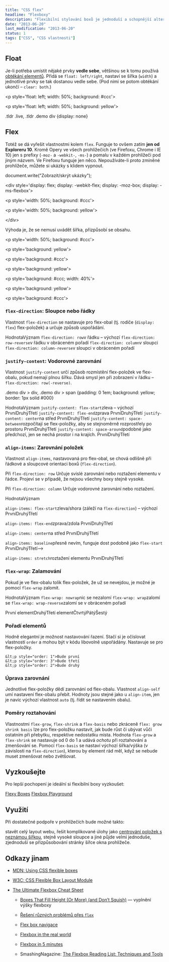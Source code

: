 ```yaml
---
title: "CSS flex"
headline: "Flexboxy"
description: "Flexibilní stylování boxů je jednoduší a schopnější alternativa k obtékání (<code>float</code>), ale zatím hudba budoucnosti…"
date: "2013-06-20"
last_modification: "2013-06-20"
status: 1
tags: ["CSS", "CSS vlastnosti"]
---
```


## Float

Je-li potřeba umístit nějaké prvky **vedle sebe**, většinou se k tomu používá [obtékání elementů](/float). Přidá se `float: left/right`, nastaví se šířka (`width`) a jednotlivé prvky se tak dostanou vedle sebe. (Pod nimi se potom obtékání ukončí – `clear: both`.)

&lt;p style='float: left; width: 50%; background: #ccc'>

&lt;p style='float: left; width: 50%; background: yellow'>

.tldr .live, .tldr .demo div {display: none}

## Flex

Totéž se dá vyřešit vlastnostmi kolem `flex`. Funguje to ovšem zatím **jen od Exploreru 10**. Kromě Opery ve všech prohlížečích (ve Firefoxu, Chrome i IE 10) jen s prefixy (`-moz-` a `-webkit-`, `-ms-`) a pomalu v každém prohlížeči pod jiným názvem. Ve Firefoxu funguje jen něco.
Nepoužíváte-li proto zmíněné prohlížeče, můžete si ukázky s klidem vypnout.

document.write("Zobrazit/skrýt ukázky");

&lt;div style='display: flex; display: -webkit-flex; display: -moz-box; display: -ms-flexbox'>

&lt;p style='width: 50%; background: #ccc'>

&lt;p style='width: 50%; background: yellow'>

&lt;/div>

Výhoda je, že se nemusí uvádět šířka, přizpůsobí se obsahu.

&lt;p style='width: 50%; background: #ccc'>

&lt;p style='background: yellow'>

&lt;p style='background: #ccc'>

&lt;p style='background: yellow'>

&lt;p style='background: #ccc; width: 40%'>

&lt;p style='background: yellow'>

&lt;p style='background: #ccc'>

### `flex-direction`: Sloupce nebo řádky

Vlastnost `flex-direction` se nastavuje pro flex-obal (tj. rodiče (`display: flex`) flex-položek) a určuje způsob uspořádání.

HodnotaVýznam
`flex-direction: row`v řádku – výchozí
`flex-direction: row-reverse`v řádku v obráceném pořadí
`flex-direction: column`v sloupci
`flex-direction: column-reverse`v sloupci v obráceném pořadí

### `justify-content`: Vodorovné zarovnání

Vlastnost `justify-content` určí způsob rozmístění flex-položek ve flex-obalu, pokud nemají plnou šířku. Dává smysl jen při zobrazení v řádku – `flex-direction: row(-reverse)`.

.demo div > div, .demo div > span {padding: 0 1em; background: yellow; border: 1px solid #000}

HodnotaVýznam
`justify-content: flex-start`zleva – výchozí
PrvníDruhýTřetí
`justify-content: flex-end`zprava
PrvníDruhýTřetí
`justify-content: center`na střed
PrvníDruhýTřetí
`justify-content: space-between`rozpočítají se flex-položky, aby se stejnoměrně rozprostřely po prostoru
PrvníDruhýTřetí
`justify-content: space-around`podobné jako předchozí, jen se nechá prostor i na krajích.
PrvníDruhýTřetí

### `align-items`: Zarovnání položek

Vlastnost `align-items`, nastavovaná pro flex-obal, se chová odlišně při řádkové a sloupcové orientaci boxů (`flex-direction`).

Při `flex-direction: row`
Určuje svislé zarovnání nebo roztažení elementu v řádce. Projeví se v případě, že nejsou všechny boxy stejně vysoké.

Při `flex-direction: column`
Určuje vodorovné zarovnání nebo roztažení.

HodnotaVýznam

`align-items: flex-start`zleva/shora (záleží na `flex-direction`) – výchozí
PrvníDruhýTřetí

`align-items: flex-end`zprava/zdola
PrvníDruhýTřetí

`align-items: center`na střed
PrvníDruhýTřetí

`align-items: baseline`přesně nevím, funguje dost podobně jako `flex-start`
PrvníDruhýTřetí-->

`align-items: stretch`roztažení elementu
PrvníDruhýTřetí

### `flex-wrap`: Zalamování

Pokud je ve flex-obalu tolik flex-položek, že už se nevejdou, je možné je pomocí `flex-wrap` zalomit.

HodnotaVýznam
`flex-wrap: nowrap`nic se nezalomí
`flex-wrap: wrap`zalomí se
`flex-wrap: wrap-reverse`zalomí se v obráceném pořadí

První
 elementDruhýTřetí
elementČtvrtýPátýŠestý

### Pořadí elementů

Hodně elegantní je možnost nastavování řazení. Stačí si je očíslovat vlastností `order` a mohou být v kódu libovolně uspořádány. Nastavuje se pro flex-položky.
```
&lt;p style="order: 1">Bude první
&lt;p style="order: 3">Bude třetí
&lt;p style="order: 2">Bude druhý

```

### Úprava zarovnání

Jednotlivé flex-položky dědí zarovnání od flex-obalu. Vlastnost `align-self` umí nastavení flex-obalu přebít. Hodnoty jsou stejné jako u `align-item`, jen je navíc výchozí vlastnost `auto` (tj. řídit se nastavením obalu).

### Poměry roztahování

Vlastnostmi `flex-grow`, `flex-shrink` a `flex-basis` nebo zkráceně `flex: grow shrink basis` lze pro flex-položku nastavit, jak bude růst či ubývat vůči ostatním při přebytku, respektive nedostatku místa.
Hodnota `flex-grow` a `flex-shrink` se nastavuje od 0 do 1 a udává *ochotu* při roztahování a zmenšování se.
Pomocí `flex-basis` se nastaví výchozí šířka/výška (v závislosti na `flex-direction`), kterou by element rád měl, když se nebude muset zmenšovat nebo zvětšovat.

## Vyzkoušejte

Pro lepší pochopení je ideální si flexibilní boxy vyzkoušet:

  [Flexy Boxes](http://the-echoplex.net/flexyboxes)
  [Flexbox Playground](http://demo.agektmr.com/flexbox/)

## Využití

Při dostatečné podpoře v prohlížečích bude možné takto:

stavět celý layout webu,
  řešit komplikované úlohy jako [centrování položek s neznámou šířkou](/centrovani#neznama-sirka-vyska), stejně vysoké sloupce a jiné půjde velmi jednoduše,
zjednoduší se přizpůsobování stránky šířce okna prohlížeče.

## Odkazy jinam

- [MDN: Using CSS flexible boxes](https://developer.mozilla.org/en-US/docs/Web/Guide/CSS/Flexible_boxes)

- [W3C: CSS Flexible Box Layout Module](http://dev.w3.org/csswg/css-flexbox/)

- [The Ultimate Flexbox Cheat Sheet](http://www.sketchingwithcss.com/samplechapter/cheatsheet.html)

  - [Boxes That Fill Height (Or More) (and Don’t Squish)](http://css-tricks.com/boxes-fill-height-dont-squish/) — vyplnění výšky flexboxy

  - [Řešení různých problémů přes `flex`](http://philipwalton.github.io/solved-by-flexbox/)

  - [Flex box navigace](http://css-tricks.com/flexbox-bar-navigation/)

  - [Flexbox in the real world](http://www.planningforaliens.com/blog/2014/03/11/real-world-flexbox/)

  - [Flexbox in 5 minutes](http://devbryce.com/site/flexbox/)

  - SmashingNagazine: [The Flexbox Reading List: Techniques and Tools](https://www.smashingmagazine.com/2016/02/the-flexbox-reading-list/)